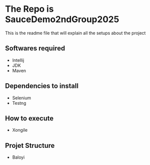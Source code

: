    # The Repo is SauceDemo2ndGroup2025
   This is the readme file that will explain all the setups about the project
   
   ## Softwares required 
   * Intellij
   * JDK
   * Maven
   ## Dependencies to install
   * Selenium
   * Testng



  ## How to execute
   * Xongile


  ## Projet Structure
   * Baloyi




